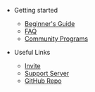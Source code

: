 * Getting started

  * [Beginner's Guide](beginner-guide.md)
  * [FAQ](faq.md)
  * [Community Programs](community-programs.md)
  
* Useful Links
  * [Invite](https://discord.com/oauth2/authorize?client_id=564426594144354315&scope=bot&permissions=805694544)
  * [Support Server](https://discord.gg/G5pEdUp)
  * [GitHub Repo](https://github.com/Suggester/Suggester)
